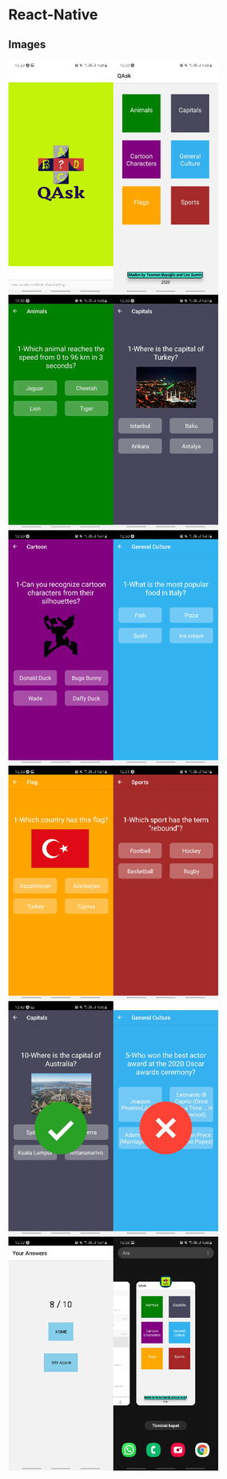 # React-Native
## Images
<img src="https://github.com/bayogluteoman/React-Native/blob/main/QAsk/images/LoadingScreen.png" /><img src="https://github.com/bayogluteoman/React-Native/blob/main/QAsk/images/HomeScreen.png" /><img src="https://github.com/bayogluteoman/React-Native/blob/main/QAsk/images/AnimalsCategory.png" /><img src="https://github.com/bayogluteoman/React-Native/blob/main/QAsk/images/CapitalsCategory.png" /><img src="https://github.com/bayogluteoman/React-Native/blob/main/QAsk/images/CartoonsCategory.png" /><img src="https://github.com/bayogluteoman/React-Native/blob/main/QAsk/images/CultureCategory.png" /><img src="https://github.com/bayogluteoman/React-Native/blob/main/QAsk/images/FlagsCategory.png" /><img src="https://github.com/bayogluteoman/React-Native/blob/main/QAsk/images/SportsCategory.png" /><img src="https://github.com/bayogluteoman/React-Native/blob/main/QAsk/images/TrueAnswerIcon.png" /><img src="https://github.com/bayogluteoman/React-Native/blob/main/QAsk/images/WrongAnswerIcon.png" /><img src="https://github.com/bayogluteoman/React-Native/blob/main/QAsk/images/ScorePage.png" /><img src="https://github.com/bayogluteoman/React-Native/blob/main/QAsk/images/ChangeAppPage.png" />

